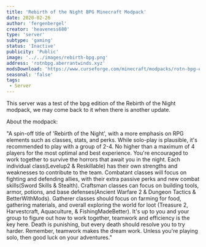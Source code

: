```yaml
---
title: 'Rebirth of the Night BPG Minecraft Modpack'
date: 2020-02-26
author: 'fergenbergel'
creator: 'heaveness680'
type: 'server'
subtype: 'gaming'
status: 'Inactive'
publicity: 'Public'
image: '../../images/rebirth-bpg.png'
address: 'rotnbpg.aberrantwinds.xyz'
modsDownload: 'https://www.curseforge.com/minecraft/modpacks/rotn-bpg-edition'
seasonal: 'false'
tags:
 - Server
---
```


This server was a test of the bpg edition of the Rebirth of the Night modpack, we may come back to it when there is another update.

About the modpack:

"A spin-off title of 'Rebirth of the Night', with a more emphasis on RPG elements such as classes, stats, and perks. While solo-play is plausible, it's recommended to play with a group of 2-4. No higher than a maximum of 4 players for the most optimal and best experience. You're encouraged to work together to survive the horrors that await you in the night. Each individual class(Levelup2 & Reskillable) has their own strengths and weaknesses to contribute to the team. Combatant classes will focus on fighting and defending allies, with their extra passive perks and new combat skills(Sword Skills & Stealth). Craftsman classes can focus on building tools, armor, potions, and base defenses(Ancient Warfare 2 & Dungeon Tactics & BetterWithMods). Gatherer classes should focus on farming for food, gathering materials, and overall exploring the world for loot (Treasure 2, Harvestcraft, Aquaculture, & FishingMadeBetter). It's up to you and your group to figure out how to work together, teamwork and efficiency is the key here. Death is punishing, but every death should resolve you to try harder. Remember, teamwork makes the dream work. Unless you're playing solo, then good luck on your adventures."